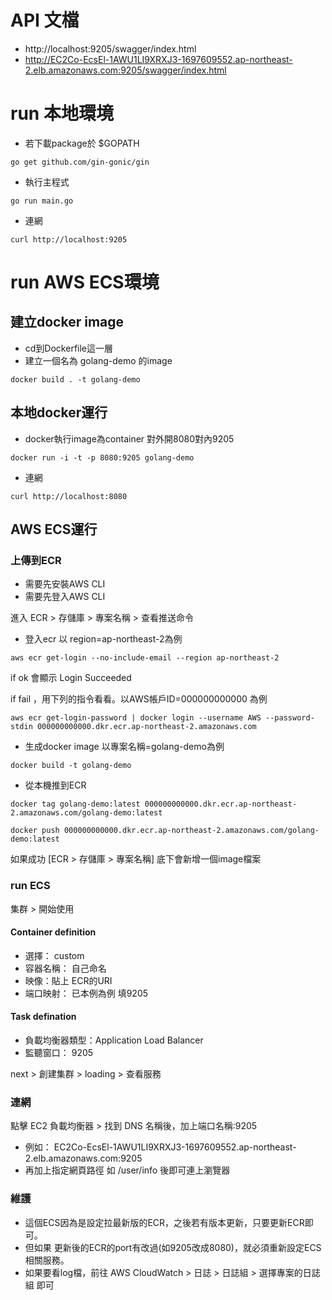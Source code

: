 # API 文檔
- http://localhost:9205/swagger/index.html
- http://EC2Co-EcsEl-1AWU1LI9XRXJ3-1697609552.ap-northeast-2.elb.amazonaws.com:9205/swagger/index.html

# run 本地環境

- 若下載package於 $GOPATH
```
go get github.com/gin-gonic/gin
```
- 執行主程式
```
go run main.go
```
- 連網
```
curl http://localhost:9205
```

# run AWS ECS環境
## 建立docker image
- cd到Dockerfile這一層
- 建立一個名為 golang-demo 的image
```
docker build . -t golang-demo 
```
## 本地docker運行
- docker執行image為container 對外開8080對內9205
```
docker run -i -t -p 8080:9205 golang-demo
```
- 連網
```
curl http://localhost:8080
```
## AWS ECS運行
### 上傳到ECR
- 需要先安裝AWS CLI
- 需要先登入AWS CLI

進入 ECR > 存儲庫 > 專案名稱 > 查看推送命令

- 登入ecr 以 region=ap-northeast-2為例
```
aws ecr get-login --no-include-email --region ap-northeast-2
```
if ok 會顯示 Login Succeeded

if fail ，用下列的指令看看。以AWS帳戶ID=000000000000 為例
```
aws ecr get-login-password | docker login --username AWS --password-stdin 000000000000.dkr.ecr.ap-northeast-2.amazonaws.com
```
- 生成docker image 以專案名稱=golang-demo為例
```
docker build -t golang-demo
```
- 從本機推到ECR 
```
docker tag golang-demo:latest 000000000000.dkr.ecr.ap-northeast-2.amazonaws.com/golang-demo:latest

docker push 000000000000.dkr.ecr.ap-northeast-2.amazonaws.com/golang-demo:latest
```
如果成功 [ECR > 存儲庫 > 專案名稱] 底下會新增一個image檔案

### run ECS
集群 > 開始使用 
#### Container definition
- 選擇： custom
- 容器名稱： 自己命名
- 映像：貼上 ECR的URI
- 端口映射： 已本例為例 填9205

#### Task defination
- 負載均衡器類型：Application Load Balancer
- 監聽窗口： 9205

next > 創建集群 > loading > 查看服務

### 連網 
點擊 EC2 負載均衡器 > 找到 DNS 名稱後，加上端口名稱:9205
- 例如： 
EC2Co-EcsEl-1AWU1LI9XRXJ3-1697609552.ap-northeast-2.elb.amazonaws.com:9205
- 再加上指定網頁路徑 如 /user/info 後即可連上瀏覽器

### 維護
- 這個ECS因為是設定拉最新版的ECR，之後若有版本更新，只要更新ECR即可。
- 但如果 更新後的ECR的port有改過(如9205改成8080)，就必須重新設定ECS 相關服務。
- 如果要看log檔，前往 AWS CloudWatch > 日誌 > 日誌組 > 選擇專案的日誌組 即可